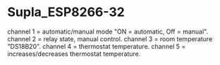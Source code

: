 # Supla_ESP8266-32
channel 1 = automatic/manual mode "ON = automatic, Off = manual".
channel 2 = relay state, manual control.
channel 3 = room temperature "DS18B20".
channel 4 = thermostat temperature.
channel 5 = increases/decreases thermostat temperature.